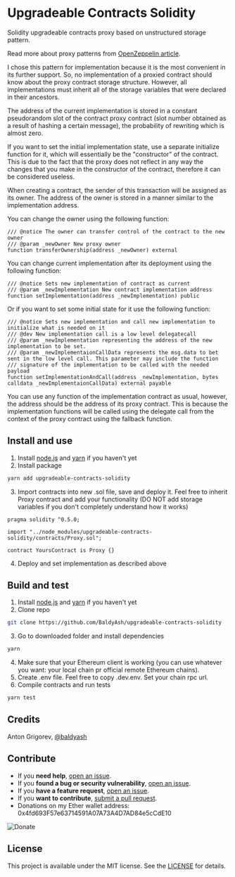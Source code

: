 # Upgradeable Contracts Solidity

Solidity upgradeable contracts proxy based on unstructured storage pattern.

Read more about proxy patterns from [OpenZeppelin article](https://blog.openzeppelin.com/proxy-patterns/).

I chose this pattern for implementation because it is the most convenient in its further support. So, no implementation of a proxied contract should know about the proxy contract storage structure. However, all implementations must inherit all of the storage variables that were declared in their ancestors.

The address of the current implementation is stored in a constant pseudorandom slot of the contract proxy contract (slot number obtained as a result of hashing a certain message), the probability of rewriting which is almost zero.

If you want to set the initial implementation state, use a separate initialize function for it, which will essentially be the "constructor" of the contract. This is due to the fact that the proxy does not reflect in any way the changes that you make in the constructor of the contract, therefore it can be considered useless.

When creating a contract, the sender of this transaction will be assigned as its owner. The address of the owner is stored in a manner similar to the implementation address.

You can change the owner using the following function:
```solidity
/// @notice The owner can transfer control of the contract to the new owner
/// @param _newOwner New proxy owner
function transferOwnership(address _newOwner) external
```

You can change current implementation after its deployment using the following function:
```solidity
/// @notice Sets new implementation of contract as current
/// @param _newImplementation New contract implementation address
function setImplementation(address _newImplementation) public
```
Or if you want to set some initial state for it use the following function:
```solidity
/// @notice Sets new implementation and call new implementation to initialize what is needed on it
/// @dev New implementation call is a low level delegatecall
/// @param _newImplementation representing the address of the new implementation to be set.
/// @param _newImplementaionCallData represents the msg.data to bet sent in the low level call. This parameter may include the function
/// signature of the implementation to be called with the needed payload
function setImplementationAndCall(address _newImplementation, bytes calldata _newImplementaionCallData) external payable
```

You can use any function of the implementation contract as usual, however, the address should be the address of its proxy contract. This is because the implementation functions will be called using the delegate call from the context of the proxy contract using the fallback function.

## Install and use
1. Install [node.js](https://nodejs.org/en/download/) and [yarn](https://yarnpkg.com/getting-started/install) if you haven't yet
2. Install package
```sh
yarn add upgradeable-contracts-solidity
```
3. Import contracts into new .sol file, save and deploy it. Feel free to inherit Proxy contract and add your functionality (DO NOT add storage variables if you don't completely understand how it works) 
```
pragma solidity ^0.5.0;

import "../node_modules/upgradeable-contracts-solidity/contracts/Proxy.sol";

contract YoursContract is Proxy {}
```
4. Deploy and set implementation as described above

## Build and test
1. Install [node.js](https://nodejs.org/en/download/) and [yarn](https://yarnpkg.com/getting-started/install) if you haven't yet
2. Clone repo
```sh
git clone https://github.com/BaldyAsh/upgradeable-contracts-solidity
```
3. Go to downloaded folder and install dependencies
```sh
yarn
```
4. Make sure that your Ethereum client is working (you can use whatever you want: your local chain pr official remote Ethereum chains).
5. Create .env file. Feel free to copy .dev.env. Set your chain rpc url.
6. Compile contracts and run tests
```sh
yarn test
```

## Credits

Anton Grigorev, [@baldyash](https://github.com/BaldyAsh)

## Contribute

- If you **need help**, [open an issue](https://github.com/BaldyAsh/upgradeable-contracts-solidity/issues).
- If you **found a bug or security vulnerability**, [open an issue](https://github.com/BaldyAsh/upgradeable-contracts-solidity/issues).
- If you **have a feature request**, [open an issue](https://github.com/BaldyAsh/upgradeable-contracts-solidity/issues).
- If you **want to contribute**, [submit a pull request](https://github.com/BaldyAsh/upgradeable-contracts-solidity/pulls).
- Donations on my Ether wallet address: 0x4fd693F57e63714591A07A73A4D7AD84e5cCdE10

![Donate](http://qrcoder.ru/code/?0x4fd693F57e63714591A07A73A4D7AD84e5cCdE10&4&0)

## License

This project is available under the MIT license. See the [LICENSE](https://github.com/BaldyAsh/upgradeable-contracts-solidity/blob/master/LICENSE) for details.